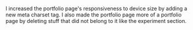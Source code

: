 I increased the portfolio page's responsiveness to device size by adding a new meta charset tag. I also made the portfolio page more of a portfolio page by deleting stuff that did not belong to it like the experiment section.